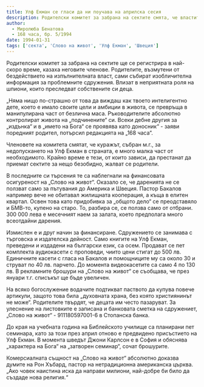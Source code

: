 ```yaml
---
title: Улф Екман се гласи да ни поучава на априлска сесия
description: Родителски комитет за забрана на сектите смята, че властите чакат „огън и кръв“, за да вземат сериозни мерки
author: 
  - Миролюба Бенатова
  - 168 часа, бр. 5/1994
date: 1994-01-31
tags: ['секта', 'Слово на живот', 'Улф Екман', 'Швеция']
---
```


Родителски комитет за забрана на сектите ще се регистрира в
най-скоро време, казаха неговите членове. Родителите, възмутени
от бездействието на изпълнителната власт, сами събират
изобличителна информация за проблемните сдружения. Влизат в
неприятната роля на шпиони, които преследват собствените си деца.

„Няма нищо по-страшно от това да виждаш как твоето интелигентно
дете, което е имало своите цели и амбиции в живота, се превръща
в манипулирана част от безлична маса. Ръководителите абсолютно
контролират живота на „подчинените“ си. Всеки дебне другия за
„издънка“ и в „името на Бога“ се проявява като доносник“ -
заяви поредният родител, потърсил редакцията на „168 часа“.

Членовете на комитета смятат, че куражът, събран м.г., за
недопускането на Улф Екман в страната, е много малка част от
необходимото. Крайно време е тези, от които зависи, да
престанат да приемат сектите за нещо безобидно, жалват се
родители.

В последните си търсения те  са наблегнали на финансовата
осигуреност на „Слово на живот“. Оказало се, че даренията не
се ползват само за пътувания до Америка и Швеция. Пастор Бакалов
например вече не обитавал жилищната кооперация, а къща в елитен
квартал. Освен това като придобивка за „общото дело“ се преодставяло
и БМВ-то, купено на старо. То, разбира се, се ползва само от отбрани.
300 000 лева е месечният наем за залата, което предполага много
всеотдайни дарения.

Измислен е и друг начин за финансиране. Сдружението се занимава с
търговска и издателска дейност. Само книгите на Улф Екман, преведени
и издадени на български език, са осем. Продават се пет комплекта
аудиокасети с проповеди, чиито цени стигат до 500 лв. Единичните
касети с гласа на Бакалов и помощниците му са около 30 и струват
по 40 лв. парчето. До момента видеокасетите са само 4 по 130 лв.
В рекламните брошури на „Слово на живот“ се съобщава, че през януари
т.г. списъкът ще бъде увеличен.

На всяко богослужение водачите подтикват паството да купува повече
артикули, защото това била „духовната храна, без която християнинът
не може“. Родителите твърдят, че децата им често пазаруват. За
улеснение на листовките е записана и банковата сметка на сдружениет,
„Слово на живот“ - 911180597001-6 в Стопанска банка.

До края на учебната година на Библейското училище са планирани пет
семинара, като за този през април отново е предвидено присъстието на
Улф Екман. В момента шведът Джони Карлсон е в София и обяснява
„характера на Бога“ на „затворен семинар“, сочат брошурите.

Комерсиалната същност на „Слово на живот“ абсолютно доказва думите на
Рон Хъбард, пастор на нетрадиционна американска църква. „Ако човек
наистина иска да направи милиони, най-добре би било да създаде нова
религия.“